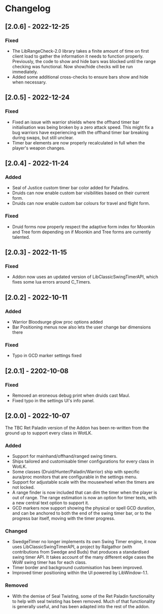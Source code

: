 # Changelog

## [2.0.6] - 2022-12-25

### Fixed
- The LibRangeCheck-2.0 library takes a finite amount of time on first client load to gather the information it needs to 
  function properly. Previously, the code to show and hide bars was blocked until the range checking
  was functional. Now show/hide checks will be run immediately.
- Added some additional cross-checks to ensure bars show and hide when necessary.


## [2.0.5] - 2022-12-24

### Fixed
- Fixed an issue with warrior shields where the offhand timer bar initialisation was
  being broken by a zero attack speed. This might fix a bug warriors have experiencing
  with the offhand timer bar breaking during swaps, but still unclear.
- Timer bar elements are now properly recalculated in full when the player's weapon changes.

## [2.0.4] - 2022-11-24

### Added 
- Seal of Justice custom timer bar color added for Paladins.
- Druids can now enable custom bar visibilities based on their current form.
- Druids can now enable custom bar colours for travel and flight form.

### Fixed
- Druid forms now properly respect the adaptive form index for Moonkin and Tree form
depending on if Moonkin and Tree forms are currently talented.

## [2.0.3] - 2022-11-15

### Fixed
- Addon now uses an updated version of LibClassicSwingTimerAPI, which fixes some lua errors around C_Timers.

## [2.0.2] - 2022-10-11

### Added
- Warrior Bloodsurge glow proc options added
- Bar Positioning menus now also lets the user change bar dimensions there

### Fixed
- Typo in GCD marker settings fixed

## [2.0.1] - 2202-10-08

### Fixed
- Removed an eroneous debug print when druids cast Maul.
- Fixed typo in the settings UI's info panel.

## [2.0.0] - 2022-10-07

The TBC Ret Paladin version of the Addon has been re-written from the ground up to support
every class in WotLK.

### Added
- Support for mainhand/offhand/ranged swing timers.
- Ships tailored and customisable timer configurations for every class in WotLK.
- Some classes (Druid/Hunter/Paladin/Warrior) ship with specific aura/proc monitors that are
  configurable in the settings menu.
- Support for adjustable scale with the mousewheel when the timers are not locked.
- A range finder is now included that can dim the timer when the player is out of range.
  The range estimation is now an option for timer texts, with a new central text option to support it.
- GCD markers now support showing the physical or spell GCD duration, and can be anchored to both
  the end of the swing timer bar, or to the progress bar itself, moving with the timer progress.

### Changed
- SwedgeTimer no longer implements its own Swing Timer engine, it now uses LibClassicSwingTimerAPI, a project by Ralgathor (with contributions from Swedge and Buds) that produces a standardised swing timer API. It takes account of the many different edge cases the WoW swing timer has for each class.
- Timer border and background customisation has been improved.
- Improved timer positioning within the UI powered by LibWindow-1.1.

### Removed
- With the demise of Seal Twisting, some of the Ret Paladin functionality to help with seal
  twisting has been removed. Much of that functionality is generally useful, and has been adapted into the rest of the addon.